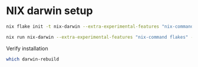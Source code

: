# NIX darwin setup

```sh
nix flake init -t nix-darwin --extra-experimental-features "nix-command flakes"
```

```sh
nix run nix-darwin --extra-experimental-features "nix-command flakes" -- switch --flake ~/nix#simple
```

Verify installation

```sh
which darwin-rebuild
```

